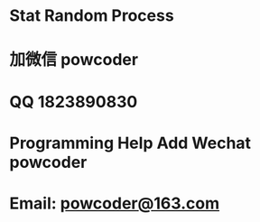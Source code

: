 # Stat Random Process
# 加微信 powcoder

# QQ 1823890830

# Programming Help Add Wechat powcoder

# Email: powcoder@163.com


